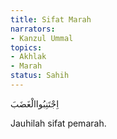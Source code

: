 ```yaml
---
title: Sifat Marah
narrators:
- Kanzul Ummal
topics:
- Akhlak
- Marah
status: Sahih
---
```


<p lang="ar">
اِجْتَنِبُواالْغَضَبَ
</p>

Jauhilah sifat pemarah.
